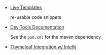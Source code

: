 - [Live Templates](https://www.jetbrains.com/help/idea/live-templates.html)

    re-usable code snippets

- [Dev Tools Documentation](https://docs.spring.io/spring-boot/docs/current/reference/html/using-boot-devtools.html)

    See the `pom.xml` for the maven dependency

- [Thymeleaf Integration w/ Intellij](https://youtrack.jetbrains.com/issue/IDEA-132738)
